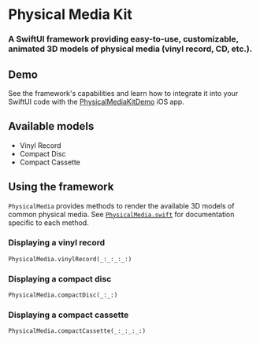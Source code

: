 # Physical Media Kit

### A SwiftUI framework providing easy-to-use, customizable, animated 3D models of physical media (vinyl record, CD, etc.).

## Demo
See the framework's capabilities and learn how to integrate it into your SwiftUI code with the [PhysicalMediaKitDemo](https://github.com/spencerhartland/PhysicalMediaKitDemo) iOS app.

## Available models
- Vinyl Record
- Compact Disc
- Compact Cassette

## Using the framework
`PhysicalMedia` provides methods to render the available 3D models of common physical media. See [`PhysicalMedia.swift`](PhysicalMediaKit/PhysicalMedia.swift) for documentation specific to each method.

### Displaying a vinyl record
`PhysicalMedia.vinylRecord(_:_:_:_:)`

### Displaying a compact disc
`PhysicalMedia.compactDisc(_:_:)`

### Displaying a compact cassette
`PhysicalMedia.compactCassette(_:_:_:_:)`
